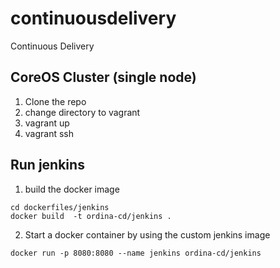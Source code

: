 # continuousdelivery
Continuous Delivery

## CoreOS Cluster (single node)
1. Clone the repo
1. change directory to vagrant
1. vagrant up
1. vagrant ssh

## Run jenkins
1. build the docker image
 ```
 cd dockerfiles/jenkins
 docker build  -t ordina-cd/jenkins .
 ````

2. Start a docker container by using the custom jenkins image
 ```
 docker run -p 8080:8080 --name jenkins ordina-cd/jenkins
 ```
